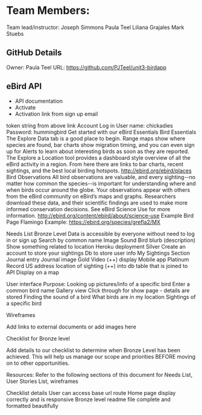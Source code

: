 # Team Members:
Team lead/instructor: Joseph Simmons
Paula Teel
Liliana Grajales
Mark Stuebs

## GitHub Details
Owner: Paula Teel
URL: https://github.com/PJTeel/unit3-birdapp


## eBird API  
- API documentation
- Activate 
- Activation link from sign up email

token string from above link
Account Log in
User name: chickadies
Password: hummingbird
Get started with our eBird Essentials
Bird Essentials
The Explore Data tab is a good place to begin. Range maps show where species are found, bar charts show migration timing, and you can even sign up for Alerts to learn about interesting birds as soon as they are reported. The Explore a Location tool provides a dashboard style overview of all the eBird activity in a region. From here there are links to bar charts, recent sightings, and the best local birding hotspots.
http://ebird.org/ebird/places
Bird Observations
All bird observations are valuable, and every sighting--no matter how common the species--is important for understanding where and when birds occur around the globe. Your observations appear with others from the eBird community on eBird’s maps and graphs. Researchers download these data, and their scientific findings are used to make more informed conservation decisions. See eBird Science Use for more information.
http://ebird.org/content/ebird/about/science-use
Example Bird Page
Flamingo Example: https://ebird.org/species/grefla2/MX

Needs List
Bronze Level
Data is accessible by everyone without need to log in or sign up
Search by common name
Image
Sound
Bird blurb (description)
Show something related to location
Heroku deployment
Silver
Create an account to store your sightings
Db to store user info
My Sightings Section
Journal entry
Journal image
Gold
Video (++) display
Mobile app
Platinum
Record US address location of sighting (++) into db table that is joined to API
Display on a map




User interface
Purpose: 
    Looking up pictures/info of a specific bird 
        Enter a common bird name
        Gallery view
            Click through for show page - details are stored
Finding the sound of a bird
What birds are in my location
Sightings of a specific bird


Wireframes

Add links to external documents or add images here

Checklist for Bronze level

Add details to our checklist to determine when Bronze Level has been achieved. This will help us manage our scope and priorities BEFORE moving on to other opportunities.

Resources:
Refer to the following sections of this document for Needs List, User Stories List, wireframes

Checklist details
User can access base url route
Home page display correctly and is responsive
Bronze level readme file complete and formatted beautifully
